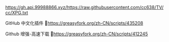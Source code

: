 https://gh.api.99988866.xyz/https://raw.githubusercontent.com/cc638/TV/cc/XPG.txt

GitHub 中文化插件 🔰https://greasyfork.org/zh-CN/scripts/435208

Github 增强-高速下载 🔰https://greasyfork.org/zh-CN/scripts/412245
